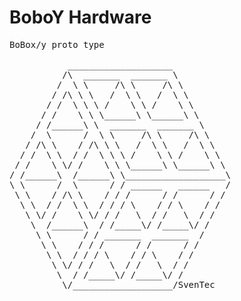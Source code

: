 # BoboY Hardware



<pre>
BoBox/y proto type

           ____________________
          /\  _______  _______ \
         /  \ \     /\ \     /\ \
        / /\ \ \   /  \ \   /  \ \
       / /  \ \ \ /    \ \ /    \ \
      / /    \ \ \______\ \______\ \
     / /______\ \  _______  _______ \
    /  \      /  \ \     /\ \     /\ \
   / /\ \    / /\ \ \   /  \ \   /  \ \
  / /  \ \  / /  \ \ \ /    \ \ /    \ \
 / /    \ \/ /    \ \ \______\ \______\ \
/ /______\  /______\ \___________________\
\ \      /  \      / / ______   ______   /
 \ \    / /\ \    / / /      / /      / /
  \ \  / /  \ \  / / / \    / / \    / /
   \ \/ /    \ \/ / /   \  / /   \  / /
    \  /______\  / /_____\/ /_____\/ /
     \ \      / / _______  _______  /
      \ \    / / /      / /      / /
       \ \  / / / \    / / \    / /
        \ \/ / /   \  / /   \  / /
         \  / /_____\/ /_____\/ /
          \/___________________/SvenTec





</pre>